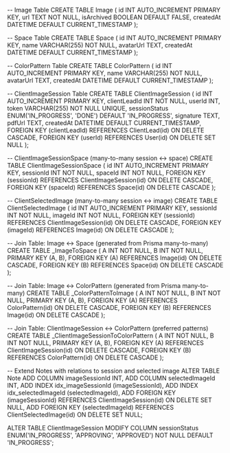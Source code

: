 -- Image Table
CREATE TABLE Image (
id INT AUTO_INCREMENT PRIMARY KEY,
url TEXT NOT NULL,
isArchived BOOLEAN DEFAULT FALSE,
createdAt DATETIME DEFAULT CURRENT_TIMESTAMP
);

-- Space Table
CREATE TABLE Space (
id INT AUTO_INCREMENT PRIMARY KEY,
name VARCHAR(255) NOT NULL,
avatarUrl TEXT,
createdAt DATETIME DEFAULT CURRENT_TIMESTAMP
);

-- ColorPattern Table
CREATE TABLE ColorPattern (
id INT AUTO_INCREMENT PRIMARY KEY,
name VARCHAR(255) NOT NULL,
avatarUrl TEXT,
createdAt DATETIME DEFAULT CURRENT_TIMESTAMP
);

-- ClientImageSession Table
CREATE TABLE ClientImageSession (
id INT AUTO_INCREMENT PRIMARY KEY,
clientLeadId INT NOT NULL,
userId INT,
token VARCHAR(255) NOT NULL UNIQUE,
sessionStatus ENUM('IN_PROGRESS', 'DONE') DEFAULT 'IN_PROGRESS',
signature TEXT,
pdfUrl TEXT,
createdAt DATETIME DEFAULT CURRENT_TIMESTAMP,
FOREIGN KEY (clientLeadId) REFERENCES ClientLead(id) ON DELETE CASCADE,
FOREIGN KEY (userId) REFERENCES User(id) ON DELETE SET NULL
);

-- ClientImageSessionSpace (many-to-many session ↔ space)
CREATE TABLE ClientImageSessionSpace (
id INT AUTO_INCREMENT PRIMARY KEY,
sessionId INT NOT NULL,
spaceId INT NOT NULL,
FOREIGN KEY (sessionId) REFERENCES ClientImageSession(id) ON DELETE CASCADE,
FOREIGN KEY (spaceId) REFERENCES Space(id) ON DELETE CASCADE
);

-- ClientSelectedImage (many-to-many session ↔ image)
CREATE TABLE ClientSelectedImage (
id INT AUTO_INCREMENT PRIMARY KEY,
sessionId INT NOT NULL,
imageId INT NOT NULL,
FOREIGN KEY (sessionId) REFERENCES ClientImageSession(id) ON DELETE CASCADE,
FOREIGN KEY (imageId) REFERENCES Image(id) ON DELETE CASCADE
);

-- Join Table: Image <-> Space (generated from Prisma many-to-many)
CREATE TABLE \_ImageToSpace (
A INT NOT NULL,
B INT NOT NULL,
PRIMARY KEY (A, B),
FOREIGN KEY (A) REFERENCES Image(id) ON DELETE CASCADE,
FOREIGN KEY (B) REFERENCES Space(id) ON DELETE CASCADE
);

-- Join Table: Image <-> ColorPattern (generated from Prisma many-to-many)
CREATE TABLE \_ColorPatternToImage (
A INT NOT NULL,
B INT NOT NULL,
PRIMARY KEY (A, B),
FOREIGN KEY (A) REFERENCES ColorPattern(id) ON DELETE CASCADE,
FOREIGN KEY (B) REFERENCES Image(id) ON DELETE CASCADE
);

-- Join Table: ClientImageSession <-> ColorPattern (preferred patterns)
CREATE TABLE \_ClientImageSessionToColorPattern (
A INT NOT NULL,
B INT NOT NULL,
PRIMARY KEY (A, B),
FOREIGN KEY (A) REFERENCES ClientImageSession(id) ON DELETE CASCADE,
FOREIGN KEY (B) REFERENCES ColorPattern(id) ON DELETE CASCADE
);

-- Extend Notes with relations to session and selected image
ALTER TABLE Note
ADD COLUMN imageSessionId INT,
ADD COLUMN selectedImageId INT,
ADD INDEX idx_imageSessionId (imageSessionId),
ADD INDEX idx_selectedImageId (selectedImageId),
ADD FOREIGN KEY (imageSessionId) REFERENCES ClientImageSession(id) ON DELETE SET NULL,
ADD FOREIGN KEY (selectedImageId) REFERENCES ClientSelectedImage(id) ON DELETE SET NULL;

ALTER TABLE ClientImageSession
MODIFY COLUMN sessionStatus ENUM('IN_PROGRESS', 'APPROVING', 'APPROVED')
NOT NULL DEFAULT 'IN_PROGRESS';

